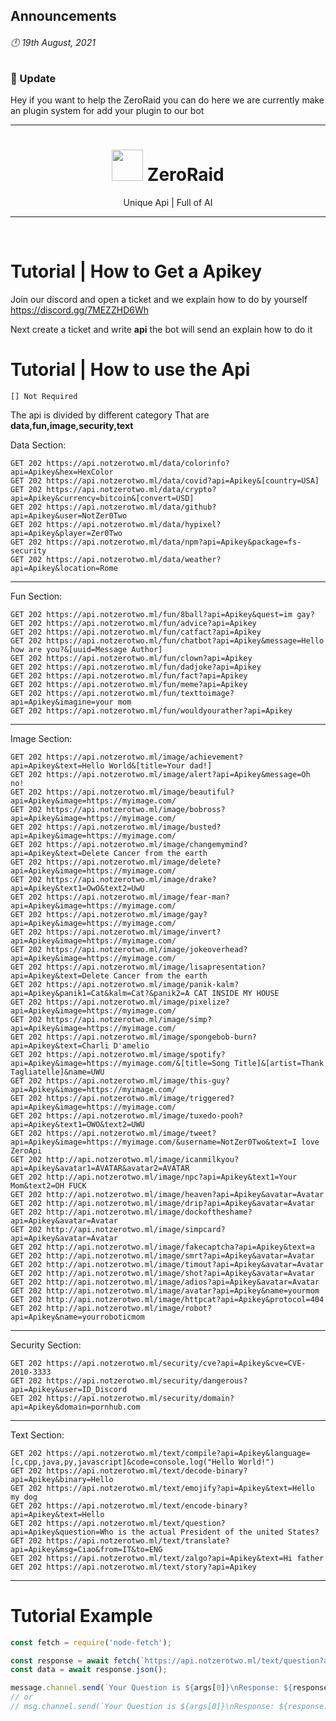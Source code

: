## Announcements
###### 🕛 19th August, 2021
### 📢 Update
Hey if you want to help the ZeroRaid you can do here we are currently make an plugin system for add your plugin to our bot

---

<h1 align="center"> <img src='https://cdn.discordapp.com/avatars/695518576802791425/1ce7288c78a0bcb1b5c4c268262bb28a.png' height='50'> ZeroRaid</h1>

<p align="center"> Unique Api | Full of AI </p>

---

<br />

# Tutorial | How to Get a Apikey
Join our discord and open a ticket and we explain how to do by yourself
https://discord.gg/7MEZZHD6Wh

Next create a ticket and write **api** the bot will send an explain how to do it

# Tutorial | How to use the Api

`[] Not Required`

The api is divided by different category That are **data,fun,image,security,text**

Data Section:

`GET 202 https://api.notzerotwo.ml/data/colorinfo?api=Apikey&hex=HexColor`   
`GET 202 https://api.notzerotwo.ml/data/covid?api=Apikey&[country=USA]`   
`GET 202 https://api.notzerotwo.ml/data/crypto?api=Apikey&currency=bitcoin&[convert=USD]`   
`GET 202 https://api.notzerotwo.ml/data/github?api=Apikey&user=NotZer0Two`  
`GET 202 https://api.notzerotwo.ml/data/hypixel?api=Apikey&player=Zer0Two`  
`GET 202 https://api.notzerotwo.ml/data/npm?api=Apikey&package=fs-security`  
`GET 202 https://api.notzerotwo.ml/data/weather?api=Apikey&location=Rome`  

---

Fun Section:

`GET 202 https://api.notzerotwo.ml/fun/8ball?api=Apikey&quest=im gay?`  
`GET 202 https://api.notzerotwo.ml/fun/advice?api=Apikey`  
`GET 202 https://api.notzerotwo.ml/fun/catfact?api=Apikey`  
`GET 202 https://api.notzerotwo.ml/fun/chatbot?api=Apikey&message=Hello how are you?&[uuid=Message Author]`  
`GET 202 https://api.notzerotwo.ml/fun/clown?api=Apikey`  
`GET 202 https://api.notzerotwo.ml/fun/dadjoke?api=Apikey`  
`GET 202 https://api.notzerotwo.ml/fun/fact?api=Apikey`  
`GET 202 https://api.notzerotwo.ml/fun/meme?api=Apikey`  
`GET 202 https://api.notzerotwo.ml/fun/texttoimage?api=Apikey&imagine=your mom`  
`GET 202 https://api.notzerotwo.ml/fun/wouldyourather?api=Apikey`  

---

Image Section:

`GET 202 https://api.notzerotwo.ml/image/achievement?api=Apikey&text=Hello World&[title=Your dad!]`  
`GET 202 https://api.notzerotwo.ml/image/alert?api=Apikey&message=Oh no!`  
`GET 202 https://api.notzerotwo.ml/image/beautiful?api=Apikey&image=https://myimage.com/`  
`GET 202 https://api.notzerotwo.ml/image/bobross?api=Apikey&image=https://myimage.com/`  
`GET 202 https://api.notzerotwo.ml/image/busted?api=Apikey&image=https://myimage.com/`  
`GET 202 https://api.notzerotwo.ml/image/changemymind?api=Apikey&text=Delete Cancer from the earth`  
`GET 202 https://api.notzerotwo.ml/image/delete?api=Apikey&image=https://myimage.com/`  
`GET 202 https://api.notzerotwo.ml/image/drake?api=Apikey&text1=OwO&text2=UwU`  
`GET 202 https://api.notzerotwo.ml/image/fear-man?api=Apikey&image=https://myimage.com/`  
`GET 202 https://api.notzerotwo.ml/image/gay?api=Apikey&image=https://myimage.com/`  
`GET 202 https://api.notzerotwo.ml/image/invert?api=Apikey&image=https://myimage.com/`  
`GET 202 https://api.notzerotwo.ml/image/jokeoverhead?api=Apikey&image=https://myimage.com/`  
`GET 202 https://api.notzerotwo.ml/image/lisapresentation?api=Apikey&text=Delete Cancer from the earth`  
`GET 202 https://api.notzerotwo.ml/image/panik-kalm?api=Apikey&panik1=Cat&kalm=Cat?&panik2=A CAT INSIDE MY HOUSE`  
`GET 202 https://api.notzerotwo.ml/image/pixelize?api=Apikey&image=https://myimage.com/`  
`GET 202 https://api.notzerotwo.ml/image/simp?api=Apikey&image=https://myimage.com/`  
`GET 202 https://api.notzerotwo.ml/image/spongebob-burn?api=Apikey&text=Charli D'amelio`  
`GET 202 https://api.notzerotwo.ml/image/spotify?api=Apikey&image=https://myimage.com/&[title=Song Title]&[artist=Thank Tagliatelle]&name=UWU`  
`GET 202 https://api.notzerotwo.ml/image/this-guy?api=Apikey&image=https://myimage.com/`  
`GET 202 https://api.notzerotwo.ml/image/triggered?api=Apikey&image=https://myimage.com/`  
`GET 202 https://api.notzerotwo.ml/image/tuxedo-pooh?api=Apikey&text1=OWO&text2=UWU`  
`GET 202 https://api.notzerotwo.ml/image/tweet?api=Apikey&image=https://myimage.com/&username=NotZer0Two&text=I love ZeroApi`  
`GET 202 http://api.notzerotwo.ml/image/icanmilkyou?api=Apikey&avatar1=AVATAR&avatar2=AVATAR`  
`GET 202 http://api.notzerotwo.ml/image/npc?api=Apikey&text1=Your Mom&text2=OH FUCK`  
`GET 202 http://api.notzerotwo.ml/image/heaven?api=Apikey&avatar=Avatar`  
`GET 202 http://api.notzerotwo.ml/image/drip?api=Apikey&avatar=Avatar`  
`GET 202 http://api.notzerotwo.ml/image/dockoftheshame?api=Apikey&avatar=Avatar`  
`GET 202 http://api.notzerotwo.ml/image/simpcard?api=Apikey&avatar=Avatar`  
`GET 202 http://api.notzerotwo.ml/image/fakecaptcha?api=Apikey&text=a`  
`GET 202 http://api.notzerotwo.ml/image/smrt?api=Apikey&avatar=Avatar`  
`GET 202 http://api.notzerotwo.ml/image/timout?api=Apikey&avatar=Avatar`  
`GET 202 http://api.notzerotwo.ml/image/shot?api=Apikey&avatar=Avatar`  
`GET 202 http://api.notzerotwo.ml/image/adios?api=Apikey&avatar=Avatar`  
`GET 202 http://api.notzerotwo.ml/image/avatar?api=Apikey&name=yourmom`  
`GET 202 http://api.notzerotwo.ml/image/httpcat?api=Apikey&protocol=404`  
`GET 202 http://api.notzerotwo.ml/image/robot?api=Apikey&name=yourroboticmom`  

---

Security Section:

`GET 202 https://api.notzerotwo.ml/security/cve?api=Apikey&cve=CVE-2010-3333`  
`GET 202 https://api.notzerotwo.ml/security/dangerous?api=Apikey&user=ID_Discord`  
`GET 202 https://api.notzerotwo.ml/security/domain?api=Apikey&domain=pornhub.com`  

---

Text Section:

`GET 202 https://api.notzerotwo.ml/text/compile?api=Apikey&language=[c,cpp,java,py,javascript]&code=console.log("Hello World!")`  
`GET 202 https://api.notzerotwo.ml/text/decode-binary?api=Apikey&binary=Hello`  
`GET 202 https://api.notzerotwo.ml/text/emojify?api=Apikey&text=Hello my dog`  
`GET 202 https://api.notzerotwo.ml/text/encode-binary?api=Apikey&text=Hello`  
`GET 202 https://api.notzerotwo.ml/text/question?api=Apikey&question=Who is the actual President of the united States?`  
`GET 202 https://api.notzerotwo.ml/text/translate?api=Apikey&msg=Ciao&from=IT&to=ENG`  
`GET 202 https://api.notzerotwo.ml/text/zalgo?api=Apikey&text=Hi father`  
`GET 202 https://api.notzerotwo.ml/text/story?api=Apikey`  

---

# Tutorial Example

```javascript
const fetch = require('node-fetch');

const response = await fetch(`https://api.notzerotwo.ml/text/question?api=Apikey&question=${args[0]}`);
const data = await response.json();

message.channel.send(`Your Question is ${args[0]}\nResponse: ${response.response}`)
// or
// msg.channel.send(`Your Question is ${args[0]}\nResponse: ${response.response}`)
```
